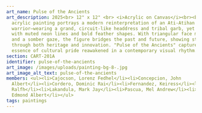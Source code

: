 ```yaml
---
art_name: Pulse of the Ancients
art_description: 2025<br> 12" x 12" <br> <i>Acrylic on Canvas</i><br><br>This
  acrylic painting portrays a modern reinterpretation of an Ati-Atihan
  warrior—wearing a grand, circuit-like headdress and tribal garb, yet stylized
  with muted neon lines and bold feather shapes. With triangular face markings
  and a somber gaze, the figure bridges the past and future, showing strength
  through both heritage and innovation. "Pulse of the Ancients" captures the
  essence of cultural pride reawakened in a contemporary visual rhythm.
section: CART-201A
identifier: pulse-of-the-ancients
art_image: /images/uploads/painting-bg-8-.jpg
art_image_alt_text: pulse-of-the-ancients
members: <ul><li>Cajocson, Lorenz Fedhel</li><li>Concepcion, John
  Albert</li><li>Cordero, Dominic Rai</li><li>Fernandez, Keiress</li><li>Kiat,
  Ralfh</li><li>Lakandula, Mark Jay</li><li>Pascua, Mel Andrew</li><li>Sorbito,
  Edmond Albert</li></ul>
tags: paintings
---
```

